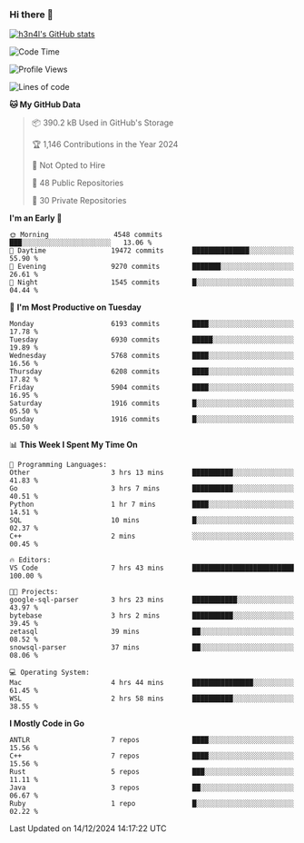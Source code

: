 ### Hi there 👋

[![h3n4l's GitHub stats](https://github-readme-stats.vercel.app/api?username=h3n4l&count_private=true&show_icons=true&theme=radical)](https://github.com/h3n4l/github-readme-stats)

<!--START_SECTION:waka-->
![Code Time](http://img.shields.io/badge/Code%20Time-2%2C024%20hrs%2035%20mins-blue)

![Profile Views](http://img.shields.io/badge/Profile%20Views-0-blue)

![Lines of code](https://img.shields.io/badge/From%20Hello%20World%20I%27ve%20Written-14.1%20million%20lines%20of%20code-blue)

**🐱 My GitHub Data** 

> 📦 390.2 kB Used in GitHub's Storage 
 > 
> 🏆 1,146 Contributions in the Year 2024
 > 
> 🚫 Not Opted to Hire
 > 
> 📜 48 Public Repositories 
 > 
> 🔑 30 Private Repositories 
 > 
**I'm an Early 🐤** 

```text
🌞 Morning                4548 commits        ███░░░░░░░░░░░░░░░░░░░░░░   13.06 % 
🌆 Daytime                19472 commits       ██████████████░░░░░░░░░░░   55.90 % 
🌃 Evening                9270 commits        ███████░░░░░░░░░░░░░░░░░░   26.61 % 
🌙 Night                  1545 commits        █░░░░░░░░░░░░░░░░░░░░░░░░   04.44 % 
```
📅 **I'm Most Productive on Tuesday** 

```text
Monday                   6193 commits        ████░░░░░░░░░░░░░░░░░░░░░   17.78 % 
Tuesday                  6930 commits        █████░░░░░░░░░░░░░░░░░░░░   19.89 % 
Wednesday                5768 commits        ████░░░░░░░░░░░░░░░░░░░░░   16.56 % 
Thursday                 6208 commits        ████░░░░░░░░░░░░░░░░░░░░░   17.82 % 
Friday                   5904 commits        ████░░░░░░░░░░░░░░░░░░░░░   16.95 % 
Saturday                 1916 commits        █░░░░░░░░░░░░░░░░░░░░░░░░   05.50 % 
Sunday                   1916 commits        █░░░░░░░░░░░░░░░░░░░░░░░░   05.50 % 
```


📊 **This Week I Spent My Time On** 

```text
💬 Programming Languages: 
Other                    3 hrs 13 mins       ██████████░░░░░░░░░░░░░░░   41.83 % 
Go                       3 hrs 7 mins        ██████████░░░░░░░░░░░░░░░   40.51 % 
Python                   1 hr 7 mins         ████░░░░░░░░░░░░░░░░░░░░░   14.51 % 
SQL                      10 mins             █░░░░░░░░░░░░░░░░░░░░░░░░   02.37 % 
C++                      2 mins              ░░░░░░░░░░░░░░░░░░░░░░░░░   00.45 % 

🔥 Editors: 
VS Code                  7 hrs 43 mins       █████████████████████████   100.00 % 

🐱‍💻 Projects: 
google-sql-parser        3 hrs 23 mins       ███████████░░░░░░░░░░░░░░   43.97 % 
bytebase                 3 hrs 2 mins        ██████████░░░░░░░░░░░░░░░   39.45 % 
zetasql                  39 mins             ██░░░░░░░░░░░░░░░░░░░░░░░   08.52 % 
snowsql-parser           37 mins             ██░░░░░░░░░░░░░░░░░░░░░░░   08.06 % 

💻 Operating System: 
Mac                      4 hrs 44 mins       ███████████████░░░░░░░░░░   61.45 % 
WSL                      2 hrs 58 mins       ██████████░░░░░░░░░░░░░░░   38.55 % 
```

**I Mostly Code in Go** 

```text
ANTLR                    7 repos             ████░░░░░░░░░░░░░░░░░░░░░   15.56 % 
C++                      7 repos             ████░░░░░░░░░░░░░░░░░░░░░   15.56 % 
Rust                     5 repos             ███░░░░░░░░░░░░░░░░░░░░░░   11.11 % 
Java                     3 repos             ██░░░░░░░░░░░░░░░░░░░░░░░   06.67 % 
Ruby                     1 repo              █░░░░░░░░░░░░░░░░░░░░░░░░   02.22 % 
```




 Last Updated on 14/12/2024 14:17:22 UTC
<!--END_SECTION:waka-->

